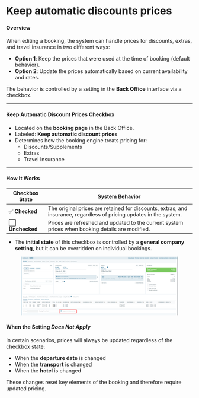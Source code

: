 # Keep automatic discounts prices

#### **Overview**

When editing a booking, the system can handle prices for discounts, extras, and travel insurance in two different ways:

* **Option 1**: Keep the prices that were used at the time of booking (default behavior).
* **Option 2**: Update the prices automatically based on current availability and rates.

The behavior is controlled by a setting in the **Back Office** interface via a checkbox.

***

#### **Keep Automatic Discount Prices Checkbox**

* Located on the **booking page** in the Back Office.
* Labeled: **Keep automatic discount prices**
* Determines how the booking engine treats pricing for:
  * Discounts/Supplements
  * Extras
  * Travel Insurance

***

#### **How It Works**

| Checkbox State  | System Behavior                                                                                                     |
| --------------- | ------------------------------------------------------------------------------------------------------------------- |
| ✅ **Checked**   | The original prices are retained for discounts, extras, and insurance, regardless of pricing updates in the system. |
| ⬜ **Unchecked** | Prices are refreshed and updated to the current system prices when booking details are modified.                    |

* The **initial state** of this checkbox is controlled by a **general company setting**, but it can be overridden on individual bookings.

<figure><img src="../../.gitbook/assets/image (1) (1) (1) (1) (1) (1) (1) (1) (1) (1) (1) (1) (1) (1) (1) (1) (1) (1) (1) (1) (1) (1) (1) (1) (1) (1) (1) (1) (1) (1) (1) (1) (1) (1) (1) (1) (1) (1) (1) (1) (1) (1) (1) (1) (1) (1) (1) (1) (1) (1) (1) (1) (1) (1) (1) (1).png" alt=""><figcaption></figcaption></figure>

#### **When the Setting&#x20;**_**Does Not Apply**_

In certain scenarios, prices will always be updated regardless of the checkbox state:

* When the **departure date** is changed
* When the **transport** is changed
* When the **hotel** is changed

These changes reset key elements of the booking and therefore require updated pricing.
